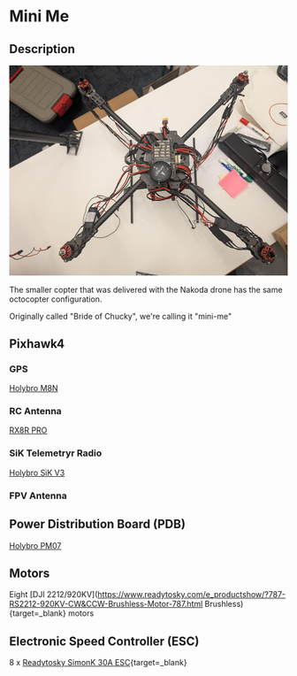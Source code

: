 # Mini Me

## Description

![mini me](assets/photos/mini_me_1.jpg)

The smaller copter that was delivered with the Nakoda drone has the same octocopter configuration. 

Originally called "Bride of Chucky", we're calling it "mini-me"

## Pixhawk4

### GPS
  [Holybro M8N](https://holybro.com/collections/dronecan-gps-module/products/dronecan-m8n-gps)
  
### RC Antenna
  [RX8R PRO](https://www.frsky-rc.com/product/rx8r-pro/)

### SiK Telemetryr Radio 
  [Holybro SiK V3](https://holybro.com/products/sik-telemetry-radio-v3)

### FPV Antenna

## Power Distribution Board (PDB)
  
  [Holybro PM07](https://holybro.com/products/pixhawk-4-power-module-pm07)

## Motors

Eight [DJI 2212/920KV](https://www.readytosky.com/e_productshow/?787-RS2212-920KV-CW&CCW-Brushless-Motor-787.html Brushless){target=_blank} motors

## Electronic Speed Controller (ESC)

8 x [Readytosky SimonK 30A ESC](https://www.readytosky.com/e_productshow/?297-Readytosky-Simonk-30A-Electronic-Speed-Controller-297.html){target=_blank}
